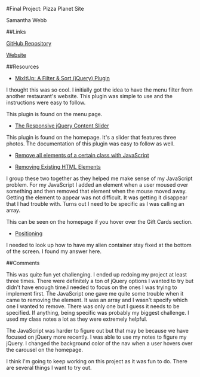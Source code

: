 #Final Project: Pizza Planet Site

Samantha Webb

##Links

[GitHub Repository](https://github.com/swebb1459/project_final3_webb_samantha)

[Website](http://pizzaplanet.bysamanthawebb.com/)

##Resources

* [MixItUp: A Filter & Sort (jQuery) Plugin](https://github.com/patrickkunka/mixitup)

I thought this was so cool. I initially got the idea to have the menu filter from another restaurant's website. This plugin was simple to use and the instructions were easy to follow.

This plugin is found on the menu page.

* [The Responsive jQuery Content Slider](http://bxslider.com/)

This plugin is found on the homepage. It's a slider that features three photos. The documentation of this plugin was easy to follow as well. 

* [Remove all elements of a certain class with JavaScript](http://stackoverflow.com/questions/10842471/remove-all-elements-of-a-certain-class-with-javascript)

* [Removing Existing HTML Elements](http://www.w3schools.com/js/js_htmldom_nodes.asp)

I group these two together as they helped me make sense of my JavaScript problem. For my JavaScript I added an element when a user moused over something and then removed that element when the mouse moved away. Getting the element to appear was not difficult. It was getting it disappear that I had trouble with. Turns out I need to be specific as I was calling an array. 

This can be seen on the homepage if you hover over the Gift Cards section.

* [Positioning](http://stackoverflow.com/questions/32700758/position-responsive-element-to-the-bottom-of-the-screen-using-css-html-and-boo)

I needed to look up how to have my alien container stay fixed at the bottom of the screen. I found my answer here.

##Comments

This was quite fun yet challenging. I ended up redoing my project at least three times. There were definitely a ton of jQuery options I wanted to try but didn't have enough time.I needed to focus on the ones I was trying to implement first. The JavaScript one gave me quite some trouble when it came to removing the element. It was an array and I wasn't specify which one I wanted to remove. There was only one but I guess it needs to be specified. If anything, being specific was probably my biggest challenge. I used my class notes a lot as they were extremely helpful.

The JavaScript was harder to figure out but that may be because we have focused on jQuery more recently. I was able to use my notes to figure my jQuery. I changed the background color of the nav when a user hovers over the carousel on the homepage. 

I think I'm going to keep working on this project as it was fun to do. There are several things I want to try out. 
